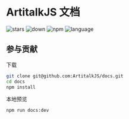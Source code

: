 # ArtitalkJS 文档

![stars](https://img.shields.io/github/stars/ArtitalkJS/Artitalk)
![down](https://img.shields.io/npm/dm/artitalk.svg)
![npm](https://img.shields.io/npm/v/artitalk.svg)
![language](https://img.shields.io/badge/language-JavaScript-red)

## 参与贡献

下载

```bash
git clone git@github.com:ArtitalkJS/docs.git
cd docs
npm install
```

本地预览

```bash
npm run docs:dev
```
